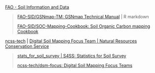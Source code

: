 
[FAO - Soil Information and Data](https://github.com/FAO-SID)

> [FAO-SID/GSNmap-TM: GSNmap Technical Manual](https://github.com/FAO-SID/GSNmap-TM) | R markdown
> 
> [FAO-SID/SOC-Mapping-Cookbook: Soil Organic Carbon mapping Cookbook](https://github.com/FAO-SID/SOC-Mapping-Cookbook) 

[ncss-tech](https://github.com/ncss-tech/) | [Digital Soil Mapping Focus Team | Natural Resources Conservation Service](https://www.nrcs.usda.gov/conservation-basics/natural-resource-concerns/soil/digital-soil-mapping-focus-team)

> [stats_for_soil_survey | S4SS: Statistics for Soil Survey](https://ncss-tech.github.io/stats_for_soil_survey/)
>
> [ncss-tech/dsm-focus: Digital Soil Mapping Focus Teams](https://github.com/ncss-tech/dsm-focus)